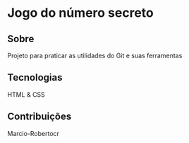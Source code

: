 <h1>Jogo do número secreto</h1>

<h2>Sobre</h2>
Projeto para praticar as utilidades do Git e suas ferramentas

<h2>Tecnologias</h2>
<p>HTML & CSS</p>

## Contribuições

Marcio-Robertocr


